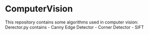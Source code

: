 # ComputerVision
This repository contains some algorithms used in computer vision: Derector.py contains - Canny Edge Detector - Corner Detector - SIFT
